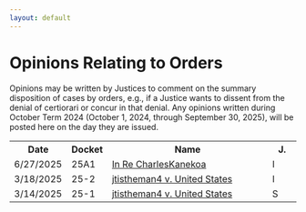 ```yaml
---
layout: default
---
```


# Opinions Relating to Orders
Opinions may be written by Justices to comment on the summary disposition of cases by orders, e.g., if a Justice wants to dissent from the denial of certiorari or concur in that denial. Any opinions written during October Term 2024 (October 1, 2024, through September 30, 2025), will be posted here on the day they are issued.

<table>
    <tr>
        <th style="width:20%;">Date</th>
        <th style="width:10%;">Docket</th>
        <th>Name</th>
        <th style="width:10%;">J.</th>
    </tr>
    <tr>
        <td>6/27/2025</td>
        <td>25A1</td>
        <td><a href="opinions/25A1 in chambers.pdf">In Re CharlesKanekoa</a></td>
        <td>I</td>
    </tr>
    <tr>
        <td>3/18/2025</td>
        <td>25-2</td>
        <td><a href="opinions/cjorderopinion 25-2.pdf">jtistheman4 v. United States</a></td>
        <td>I</td>
    </tr>
    <tr>
        <td>3/14/2025</td>
        <td>25-1</td>
        <td><a href="opinions/25-1 jtistheman4 v. United States orderopinion.pdf">jtistheman4 v. United States</a></td>
        <td>S</td>
    </tr>
</table>